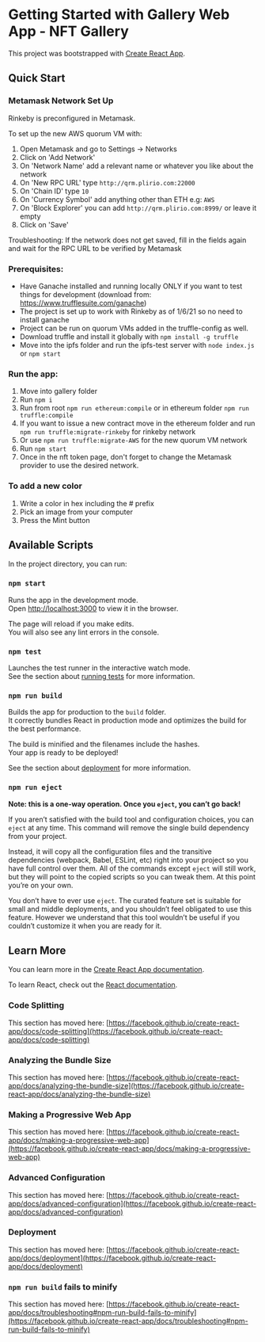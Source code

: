 # Getting Started with Gallery Web App - NFT Gallery

This project was bootstrapped with [Create React App](https://github.com/facebook/create-react-app).

## Quick Start

### Metamask Network Set Up
Rinkeby is preconfigured in Metamask.

To set up the new AWS quorum VM with:
1. Open Metamask and go to Settings -> Networks 
1. Click on 'Add Network'
1. On 'Network Name' add a relevant name or whatever you like about the network 
1. On 'New RPC URL' type `http://qrm.plirio.com:22000`
1. On 'Chain ID' type `10`
1. On 'Currency Symbol' add anything other than ETH e.g: `AWS`
1. On 'Block Explorer' you can add `http://qrm.plirio.com:8999/` or leave it empty
1. Click on 'Save'

Troubleshooting:
If the network does not get saved, fill in the fields again and wait for the RPC URL to be verified by Metamask
### Prerequisites:
* Have Ganache installed and running locally ONLY if you want to test things for development (download from: https://www.trufflesuite.com/ganache)
* The project is set up to work with Rinkeby as of 1/6/21 so no need to install ganache 
* Project can be run on quorum VMs added in the truffle-config as well.
* Download truffle and install it globally with `npm install -g truffle`
* Move into the ipfs folder and run the ipfs-test server with `node index.js` or `npm start` 

### Run the app:
1. Move into gallery folder
1. Run `npm i`
1. Run from root `npm run ethereum:compile` or in ethereum folder `npm run truffle:compile` 
1. If you want to issue a new contract move in the ethereum folder and run `npm run truffle:migrate-rinkeby` for rinkeby network
1. Or use `npm run truffle:migrate-AWS` for the new quorum VM network
1. Run `npm start`
1. Once in the nft token page, don't forget to change the Metamask provider to use the desired network.

### To add a new color
1. Write a color in hex including the # prefix
1. Pick an image from your computer
1. Press the Mint button
## Available Scripts

In the project directory, you can run:

### `npm start`

Runs the app in the development mode.\
Open [http://localhost:3000](http://localhost:3000) to view it in the browser.

The page will reload if you make edits.\
You will also see any lint errors in the console.

### `npm test`

Launches the test runner in the interactive watch mode.\
See the section about [running tests](https://facebook.github.io/create-react-app/docs/running-tests) for more information.

### `npm run build`

Builds the app for production to the `build` folder.\
It correctly bundles React in production mode and optimizes the build for the best performance.

The build is minified and the filenames include the hashes.\
Your app is ready to be deployed!

See the section about [deployment](https://facebook.github.io/create-react-app/docs/deployment) for more information.

### `npm run eject`

**Note: this is a one-way operation. Once you `eject`, you can’t go back!**

If you aren’t satisfied with the build tool and configuration choices, you can `eject` at any time. This command will remove the single build dependency from your project.

Instead, it will copy all the configuration files and the transitive dependencies (webpack, Babel, ESLint, etc) right into your project so you have full control over them. All of the commands except `eject` will still work, but they will point to the copied scripts so you can tweak them. At this point you’re on your own.

You don’t have to ever use `eject`. The curated feature set is suitable for small and middle deployments, and you shouldn’t feel obligated to use this feature. However we understand that this tool wouldn’t be useful if you couldn’t customize it when you are ready for it.

## Learn More

You can learn more in the [Create React App documentation](https://facebook.github.io/create-react-app/docs/getting-started).

To learn React, check out the [React documentation](https://reactjs.org/).

### Code Splitting

This section has moved here: [https://facebook.github.io/create-react-app/docs/code-splitting](https://facebook.github.io/create-react-app/docs/code-splitting)

### Analyzing the Bundle Size

This section has moved here: [https://facebook.github.io/create-react-app/docs/analyzing-the-bundle-size](https://facebook.github.io/create-react-app/docs/analyzing-the-bundle-size)

### Making a Progressive Web App

This section has moved here: [https://facebook.github.io/create-react-app/docs/making-a-progressive-web-app](https://facebook.github.io/create-react-app/docs/making-a-progressive-web-app)

### Advanced Configuration

This section has moved here: [https://facebook.github.io/create-react-app/docs/advanced-configuration](https://facebook.github.io/create-react-app/docs/advanced-configuration)

### Deployment

This section has moved here: [https://facebook.github.io/create-react-app/docs/deployment](https://facebook.github.io/create-react-app/docs/deployment)

### `npm run build` fails to minify

This section has moved here: [https://facebook.github.io/create-react-app/docs/troubleshooting#npm-run-build-fails-to-minify](https://facebook.github.io/create-react-app/docs/troubleshooting#npm-run-build-fails-to-minify)
